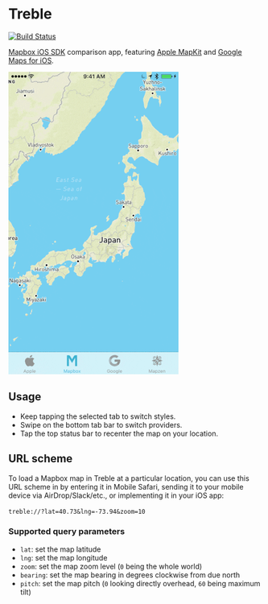 # Treble

[![Build Status](https://app.bitrise.io/app/3b92313af6737ed9/status.svg?token=x_5gc7w21RhLrN0JYxk7iA&branch=master)](https://www.bitrise.io/app/3b92313af6737ed9)

[Mapbox iOS SDK](https://github.com/mapbox/mapbox-gl-native) comparison app, featuring [Apple MapKit](https://developer.apple.com/library/ios/documentation/MapKit/Reference/MapKit_Framework_Reference/) and [Google Maps for iOS](https://developers.google.com/maps/documentation/ios-sdk/).

![Treble](assets/screenshot.gif)

## Usage

- Keep tapping the selected tab to switch styles.
- Swipe on the bottom tab bar to switch providers.
- Tap the top status bar to recenter the map on your location.

## URL scheme

To load a Mapbox map in Treble at a particular location, you can use this URL scheme in by entering it in Mobile Safari, sending it to your mobile device via AirDrop/Slack/etc., or implementing it in your iOS app:

`treble://?lat=40.73&lng=-73.94&zoom=10`

### Supported query parameters

 * `lat`: set the map latitude
 * `lng`: set the map longitude
 * `zoom`: set the map zoom level (`0` being the whole world)
 * `bearing`: set the map bearing in degrees clockwise from due north
 * `pitch`: set the map pitch (`0` looking directly overhead, `60` being maximum tilt)
